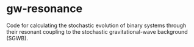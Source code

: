 # gw-resonance
Code for calculating the stochastic evolution of binary systems through their resonant coupling to the stochastic gravitational-wave background (SGWB).
